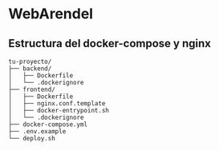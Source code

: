 # WebArendel

## Estructura del docker-compose y nginx

```
tu-proyecto/
├── backend/
│   ├── Dockerfile
│   └── .dockerignore
├── frontend/
│   ├── Dockerfile
│   ├── nginx.conf.template
│   ├── docker-entrypoint.sh
│   └── .dockerignore
├── docker-compose.yml
├── .env.example
└── deploy.sh
```
